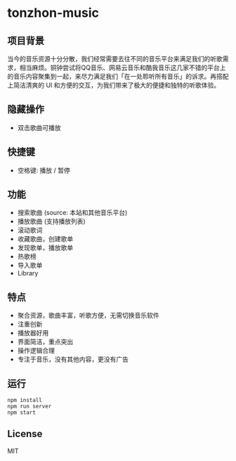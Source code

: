 # tonzhon-music

## 项目背景
当今的音乐资源十分分散，我们经常需要去往不同的音乐平台来满足我们的听歌需求，相当麻烦。铜钟尝试将QQ音乐、网易云音乐和酷我音乐这几家不错的平台上的音乐内容聚集到一起，来尽力满足我们「在一处聆听所有音乐」的诉求。再搭配上简洁清爽的 UI 和方便的交互，为我们带来了极大的便捷和独特的听歌体验。

## 隐藏操作
- 双击歌曲可播放

## 快捷键
- 空格键: 播放 / 暂停

## 功能
- 搜索歌曲 (source: 本站和其他音乐平台)
- 播放歌曲 (支持播放列表)
- 滚动歌词
- 收藏歌曲，创建歌单
- 发现歌单，播放歌单
- 热歌榜
- 导入歌单
- Library

## 特点
- 聚合资源，歌曲丰富，听歌方便，无需切换音乐软件
- 注重创新
- 播放器好用
- 界面简洁，重点突出
- 操作逻辑合理
- 专注于音乐，没有其他内容，更没有广告

## 运行
    npm install
    npm run server
    npm start

## License
MIT